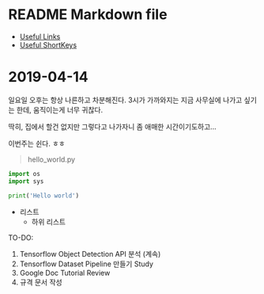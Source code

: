 # README Markdown file

* [Useful Links](https://github.com/elemag1414/GitHub_VSCode/blob/master/usefulLink.md)
* [Useful ShortKeys](https://github.com/elemag1414/GitHub_VSCode/blob/master/shortkey.md)

# 2019-04-14
일요일 오후는 항상 나른하고 차분해진다.
3시가 가까와지는 지금
사무실에 나가고 싶기는 한데,
움직이는게 너무 귀찮다.

딱히, 
집에서 할건 없지만 
그렇다고 나가자니 
좀 애매한 시간이기도하고...

이번주는 쉰다. ㅎㅎ <br>

>hello_world.py
```python
import os
import sys

print('Hello world')
```

* 리스트 
    * 하위 리스트 


TO-DO:
1. Tensorflow Object Detection API 분석 (계속)
2. Tensorflow Dataset Pipeline 만들기 Study
3. Google Doc Tutorial Review
4. 규격 문서 작성